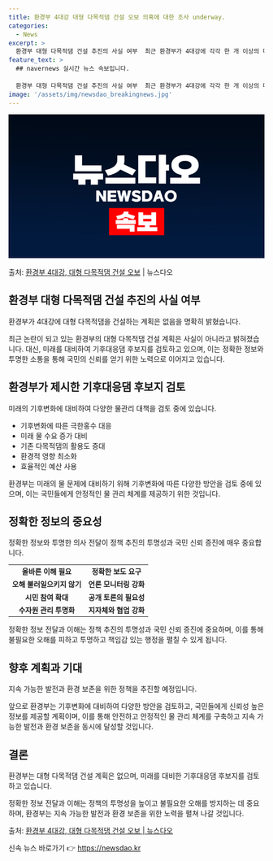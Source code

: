 ```yaml
---
title: 환경부 4대강 대형 다목적댐 건설 오보 의혹에 대한 조사 underway.
categories:
  - News
excerpt: >
  환경부 대형 다목적댐 건설 추진의 사실 여부  최근 환경부가 4대강에 각각 한 개 이상의 대형 다목적댐을 건…
feature_text: >
  ## navernews 실시간 뉴스 속보입니다.

  환경부 대형 다목적댐 건설 추진의 사실 여부  최근 환경부가 4대강에 각각 한 개 이상의 대형 다목적댐을 건…
image: '/assets/img/newsdao_breakingnews.jpg'
---
```


![뉴스다오 속보](/assets/img/newsdao_breakingnews.jpg)

<p>출처: <a href="https://newsdao.kr/4300" rel="dofollow">환경부 4대강, 대형 다목적댐 건설 오보</a> | 뉴스다오</p>

<h2 data-ke-size="size26">환경부 대형 다목적댐 건설 추진의 사실 여부</h2>
환경부가 4대강에 대형 다목적댐을 건설하는 계획은 없음을 명확히 밝혔습니다.

<p data-ke-size="size16">최근 논란이 되고 있는 환경부의 대형 다목적댐 건설 계획은 사실이 아니라고 밝혀졌습니다. 대신, 미래를 대비하여 기후대응댐 후보지를 검토하고 있으며, 이는 정확한 정보와 투명한 소통을 통해 국민의 신뢰를 얻기 위한 노력으로 이어지고 있습니다.</p>

<h2 data-ke-size="size26">환경부가 제시한 기후대응댐 후보지 검토</h2>
미래의 기후변화에 대비하여 다양한 물관리 대책을 검토 중에 있습니다.

<ul>
<li>기후변화에 따른 극한홍수 대응</li>
<li>미래 물 수요 증가 대비</li>
<li>기존 다목적댐의 활용도 증대</li>
<li>환경적 영향 최소화</li>
<li>효율적인 예산 사용</li>
</ul>

<p data-ke-size="size16">환경부는 미래의 물 문제에 대비하기 위해 기후변화에 따른 다양한 방안을 검토 중에 있으며, 이는 국민들에게 안정적인 물 관리 체계를 제공하기 위한 것입니다.</p>

<h2 data-ke-size="size26">정확한 정보의 중요성</h2>
정확한 정보와 투명한 의사 전달이 정책 추진의 투명성과 국민 신뢰 증진에 매우 중요합니다.

<table>
<tr>
<td style="text-align: center; height: 17px;"><b>올바른 이해 필요</b></td>
<td style="text-align: center; height: 17px;"><b>정확한 보도 요구</b></td>
</tr>
<tr>
<td style="text-align: center; height: 17px;"><b>오해 불러일으키지 않기</b></td>
<td style="text-align: center; height: 17px;"><b>언론 모니터링 강화</b></td>
</tr>
<tr>
<td style="text-align: center; height: 17px;"><b>시민 참여 확대</b></td>
<td style="text-align: center; height: 17px;"><b>공개 토론의 필요성</b></td>
</tr>
<tr>
<td style="text-align: center; height: 17px;"><b>수자원 관리 투명화</b></td>
<td style="text-align: center; height: 17px;"><b>지자체와 협업 강화</b></td>
</tr>
</table>

<p data-ke-size="size16">정확한 정보 전달과 이해는 정책 추진의 투명성과 국민 신뢰 증진에 중요하며, 이를 통해 불필요한 오해를 피하고 투명하고 책임감 있는 행정을 펼칠 수 있게 됩니다.</p>

<h2 data-ke-size="size26">향후 계획과 기대</h2>
지속 가능한 발전과 환경 보존을 위한 정책을 추진할 예정입니다.

<p data-ke-size="size16">앞으로 환경부는 기후변화에 대비하여 다양한 방안을 검토하고, 국민들에게 신뢰성 높은 정보를 제공할 계획이며, 이를 통해 안전하고 안정적인 물 관리 체계를 구축하고 지속 가능한 발전과 환경 보존을 동시에 달성할 것입니다.</p>

<h2 data-ke-size="size26">결론</h2>
환경부는 대형 다목적댐 건설 계획은 없으며, 미래를 대비한 기후대응댐 후보지를 검토하고 있습니다.

<p data-ke-size="size16">정확한 정보 전달과 이해는 정책의 투명성을 높이고 불필요한 오해를 방지하는 데 중요하며, 환경부는 지속 가능한 발전과 환경 보존을 위한 노력을 펼쳐 나갈 것입니다.</p>

출처: <a href="https://newsdao.kr/4300">환경부 4대강, 대형 다목적댐 건설 오보 | 뉴스다오</a> 

신속 뉴스 바로가기 👉 <a href="https://newsdao.kr" rel="dofollow">https://newsdao.kr</a>


